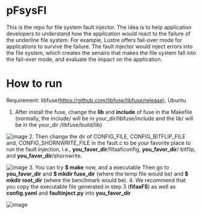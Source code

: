 # pFsysFI


This is the repo for file system fault injector. The idea is to help application developers to understand how the application would react to the failure of the underline file system. For example, Lustre offers fail-over mode for applications to survive the failure. The fault injector would inject errors into the file system, which creates the senairo that makes the file system fall into the fail-over mode, and evaluate the impact on the application.

# How to run
Requirement: libfuse(https://github.com/libfuse/libfuse/release), Ubuntu

1. After install the fuse, change the **lib** and **include** of fuse in the Makefile (normally, the include/ will be in your_dir/libfuse/include and the lib/ will be in the your_dir /libfuse/build/lib)

![image](https://user-images.githubusercontent.com/37393451/129422835-c1ce9014-0c8c-43bc-afc1-1700a96461e2.png)
2. Then change the dir of CONFIG_FILE, CONFIG_BITFLIP_FILE and, CONFIG_SHORNWRITE_FILE in the fault.c to be your favorite place to run the fault injection, i.e., **you_favor_dir**/fifaaficonfig, **you_favor_dir**/ bitflip, and **you_favor_dir**/shornwrite.

![image](https://user-images.githubusercontent.com/37393451/129422844-97d1653c-5cd8-427f-a29a-902585993b58.png)
3. You can try **$ make** now, and a executable
Then go to **you_favor_dir** and **$ mkdir fuse_dir** (where the temp file would be) and **$ mkdir root_dir** (where the benchmark would be).
4. We recommend that you copy the executable file generated in step 3 (**fifaaFS**) as well as **config.yaml** and **faultinject.py** into **you_favor_dir**

![image](https://user-images.githubusercontent.com/37393451/129422863-f4d8ddbe-c1ce-4f91-afa6-dbaa5b051773.png)

